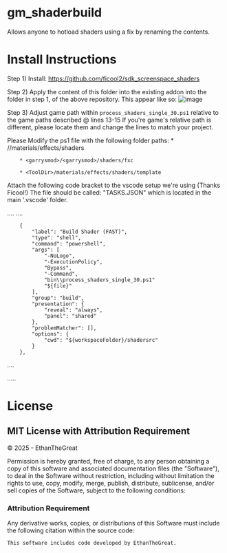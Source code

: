 # gm_shaderbuild
Allows anyone to hotload shaders using a fix by renaming the contents.


# Install Instructions
Step 1) Install: https://github.com/ficool2/sdk_screenspace_shaders

Step 2) Apply the content of this folder into the existing addon into the folder in step 1, of the above repository. 
        This appear like so:
![image](https://github.com/user-attachments/assets/68d4cd0e-0a15-4827-a155-7f2b74986897)


Step 3) Adjust game path within `process_shaders_single_30.ps1` relative to the game paths described @ lines 13-15
        If you're game's relative path is different, please locate them and change the lines to match your project.

Please Modify the ps1 file with the following folder paths:
        * <garrysmod>/<garrysmod>/materials/effects/shaders
        
        * <garrysmod>/<garrysmod>/shaders/fxc
        
        * <ToolDir>/materials/effects/shaders/template

Attach the following code bracket to the vscode setup we're using (Thanks Ficool!)
The file should be called: "TASKS.JSON" which is located in the main '.vscode' folder.


....
....

        {
            "label": "Build Shader (FAST)",
            "type": "shell",
            "command": "powershell",
            "args": [
                "-NoLogo",
                "-ExecutionPolicy",
                "Bypass",
                "-Command",
                "bin\\process_shaders_single_30.ps1"
                "${file}"
            ],
            "group": "build",
            "presentation": {
                "reveal": "always",
                "panel": "shared"
            },
            "problemMatcher": [],
            "options": {
                "cwd": "${workspaceFolder}/shadersrc"
            }
        },

....

.....


# License

## MIT License with Attribution Requirement  

© 2025 - EthanTheGreat 

Permission is hereby granted, free of charge, to any person obtaining a copy of this software and associated documentation files (the "Software"), to deal in the Software without restriction, including without limitation the rights to use, copy, modify, merge, publish, distribute, sublicense, and/or sell copies of the Software, subject to the following conditions:  

### Attribution Requirement  
Any derivative works, copies, or distributions of this Software must include the following citation within the source code:  

```plaintext
This software includes code developed by EthanTheGreat.
